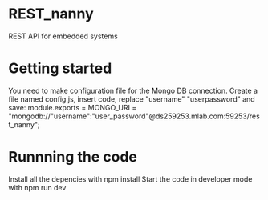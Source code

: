 # REST_nanny

REST API for embedded systems

# Getting started

You need to make configuration file for the Mongo DB connection.
Create a file named config.js, insert code, replace "username" "userpassword" and save:
module.exports = MONGO_URI =
"mongodb://"username":"user_password"@ds259253.mlab.com:59253/rest_nanny";

# Runnning the code

Install all the depencies with npm install
Start the code in developer mode with npm run dev

